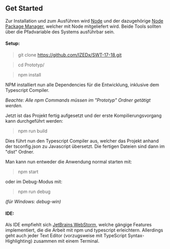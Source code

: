 ## Get Started

Zur Installation und zum Ausführen wird [Node](https://nodejs.org) und
der dazugehörige [Node Package Manager](https://www.npmjs.com/), welcher
mit Node mitgeliefert wird. Beide Tools sollten über die Pfadvariable
des Systems ausführbar sein.

#### Setup:

> git clone https://github.com/IZEDx/SWT-17-18.git

> cd Prototyp/

> npm install

NPM installiert nun alle Dependencies für die Entwicklung, inklusive dem
Typescript Compiler.

_Beachte: Alle npm Commands müssen im "Prototyp" Ordner getätigt
werden._

Jetzt ist das Projekt fertig aufgesetzt und der erste
Kompilierungsvorgang kann durchgeführt werden:

> npm run build

Dies führt nun den Typescript Compiler aus, welcher das Projekt anhand
der tsconfig.json zu Javascript übersetzt. Die fertigen Dateien sind
dann im "dist" Ordner.

Man kann nun entweder die Anwendung normal starten mit:

> npm start

oder im Debug-Modus mit:

> npm run debug

_(für Windows: debug-win)_

#### IDE:

Als IDE empfiehlt sich
[JetBrains WebStorm](https://www.jetbrains.com/webstorm/), welche
gängige Features implementiert, die die Arbeit mit npm und typescript
erleichtern. Allerdings geht auch jeder Text Editor (vorzugsweise mit
TypeScript Syntax-Highlighting) zusammen mit einem Terminal.
